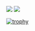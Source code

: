![](https://github-readme-stats-ten-weld.vercel.app/api?username=hide10018&count_private=true&show_icons=true&theme=dracula)
![](https://github-readme-stats-ten-weld.vercel.app/api/top-langs/?username=hide10018&layout=compact&theme=dracula)

[![trophy](https://github-profile-trophy.vercel.app/?username=hide10018&rank=SECRET,S,SS,SSS,A,AA,AAA)](https://github.com/ryo-ma/github-profile-trophy)
